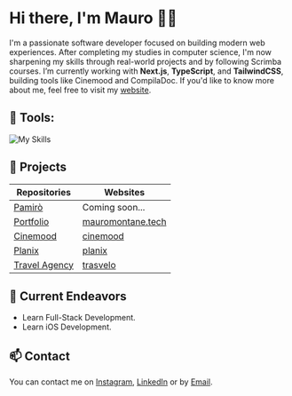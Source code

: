 # Hi there, I'm Mauro 👋🏻

I'm a passionate software developer focused on building modern web experiences. After completing my studies in computer science, I'm now sharpening my skills through real-world projects and by following Scrimba courses. I’m currently working with **Next.js**, **TypeScript**, and **TailwindCSS**, building tools like Cinemood and CompilaDoc.
If you'd like to know more about me, feel free to visit my [website](https://mauromontane.tech).

## 🔨 Tools:
![My Skills](https://skillicons.dev/icons?i=react,tailwind,next,mysql,vercel,figma,html,css,js,swift&perline=5)

## 📖 Projects
| Repositories                                                | Websites                                       |
| ----------------------------------------------------------- | ---------------------------------------------- |
| [Pamirò](https://github.com/mauromltn/pamiro)               | Coming soon...                                 |
| [Portfolio](https://github.com/mauromltn/portfolio)         | [mauromontane.tech](https://mauromontane.tech) |
| [Cinemood](https://github.com/mauromltn/cine-mood)          | [cinemood](https://cinemood.it)                |
| [Planix](https://github.com/mauromltn/planix)               | [planix](https://toplanix.vercel.app)          |
| [Travel Agency](https://github.com/mauromltn/Travel-Agency) | [trasvelo](https://trasvelo.vercel.app)        |


## 🔭 Current Endeavors
- Learn Full-Stack Development.
- Learn iOS Development.

## 📫 Contact
You can contact me on [Instagram](https://www.instagram.com/mauromontane/), [LinkedIn](https://www.linkedin.com/in/mauro-montane) or by [Email](mailto:dev.montane@gmail.com).
